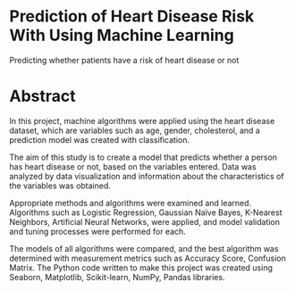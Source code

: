 # Prediction of Heart Disease Risk With Using Machine Learning

Predicting whether patients have a risk of heart disease or not

# Abstract

In this project, machine algorithms were applied using the heart disease dataset, which
are variables such as age, gender, cholesterol, and a prediction model was created with
classification.

The aim of this study is to create a model that predicts whether a person has heart disease
or not, based on the variables entered.
Data was analyzed by data visualization and information about the characteristics of the
variables was obtained.

Appropriate methods and algorithms were examined and learned. Algorithms such as
Logistic Regression, Gaussian Naïve Bayes, K-Nearest Neighbors, Artificial Neural
Networks, were applied, and model validation and tuning processes were performed for
each. 

The models of all algorithms were compared, and the best algorithm was determined
with measurement metrics such as Accuracy Score, Confusion Matrix.
The Python code written to make this project was created using Seaborn, Matplotlib,
Scikit-learn, NumPy, Pandas libraries.
